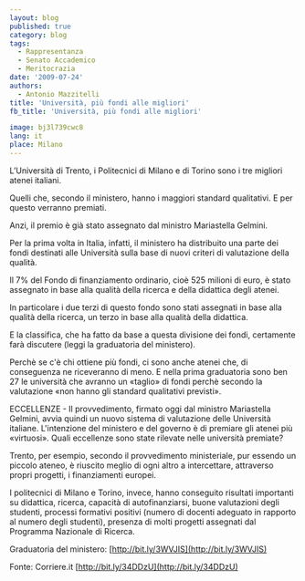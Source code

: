 ```yaml
---
layout: blog
published: true
category: blog
tags:
  - Rappresentanza
  - Senato Accademico
  - Meritocrazia
date: '2009-07-24'
authors:
  - Antonio Mazzitelli
title: 'Università, più fondi alle migliori'
fb_title: 'Università, più fondi alle migliori'

image: bj3l739cwc8
lang: it
place: Milano
---
```


L’Università di Trento, i Politecnici di Milano e di Torino sono i tre migliori atenei italiani.

Quelli che, secondo il ministero, hanno i maggiori standard qualitativi. E per questo verranno premiati.

Anzi, il premio è già stato assegnato dal ministro Mariastella Gelmini.

Per la prima volta in Italia, infatti, il ministero ha distribuito una parte dei fondi destinati alle Università sulla base di nuovi criteri di valutazione della qualità.

Il 7% del Fondo di finanziamento ordinario, cioè 525 milioni di euro, è stato assegnato in base alla qualità della ricerca e della didattica degli atenei.

In particolare i due terzi di questo fondo sono stati assegnati in base alla qualità della ricerca, un terzo in base alla qualità della didattica.

E la classifica, che ha fatto da base a questa divisione dei fondi, certamente farà discutere (leggi la graduatoria del ministero).

Perchè se c'è chi ottiene più fondi, ci sono anche atenei che, di conseguenza ne riceveranno di meno. E nella prima graduatoria sono ben 27 le università che avranno un «taglio» di fondi perchè secondo la valutazione «non hanno gli standard qualitativi previsti».

ECCELLENZE - Il provvedimento, firmato oggi dal ministro Mariastella Gelmini, avvia quindi un nuovo sistema di valutazione delle Università italiane. L'intenzione del ministero e del governo è di premiare gli atenei più «virtuosi». Quali eccellenze sono state rilevate nelle università premiate?

Trento, per esempio, secondo il provvedimento ministeriale, pur essendo un piccolo ateneo, è riuscito meglio di ogni altro a intercettare, attraverso propri progetti, i finanziamenti europei.

I politecnici di Milano e Torino, invece, hanno conseguito risultati importanti su didattica, ricerca, capacità di autofinanziarsi, buone valutazioni degli studenti, processi formativi positivi (numero di docenti adeguato in rapporto al numero degli studenti), presenza di molti progetti assegnati dal Programma Nazionale di Ricerca.

Graduatoria del ministero: [http://bit.ly/3WVJIS](http://bit.ly/3WVJIS)

Fonte: Corriere.it [http://bit.ly/34DDzU](http://bit.ly/34DDzU)
